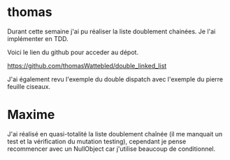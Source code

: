 # thomas

Durant cette semaine j'ai pu réaliser la liste doublement chainées. Je l'ai implémenter en TDD.

Voici le lien du github pour acceder au dépot.

https://github.com/thomasWattebled/double_linked_list

J'ai également revu l'exemple du double dispatch avec l'exemple du pierre feuille ciseaux.

# Maxime

J'ai réalisé en quasi-totalité la liste doublement chaînée (il me manquait un test et la vérification du mutation testing), cependant je pense recommencer avec un NullObject car j'utilise beaucoup de conditionnel.